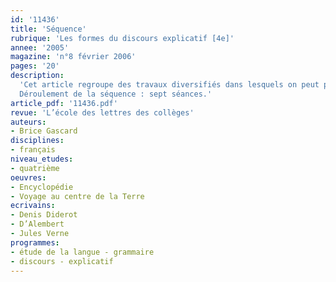 ```yaml
---
id: '11436'
title: 'Séquence'
rubrique: 'Les formes du discours explicatif [4e]'
annee: '2005'
magazine: 'n°8 février 2006'
pages: '20'
description: 
  'Cet article regroupe des travaux diversifiés dans lesquels on peut puiser en fonction de l’avancement dans le programme ou des besoins des élèves. Les exercices proposés ont été expérimentés avec deux classes de quatrième (dont une dite « européenne ») constituées d’élèves de niveaux particulièrement hétérogènes. Les textes explicatifs, notamment ceux tirés de la presse, sont souvent de faux amis et peuvent même décontenancer des élèves habituellement à l’aise. Tout se passe comme si leur caractère non littéraire permettait implicitement un relâchement de la qualité d’analyse. Le document étant en apparence « moins profond », il serait inutile de faire preuve de la rigueur coutumière. À l’inverse, les élèves davantage en difficulté pourront s’investir sur des textes qui leur paraîtront peut-être plus proches. Du côté des outils de la langue, les textes explicatifs offrent l’occasion de réviser certaines bases grammaticales : phrase simple / phrase complexe, identification des propositions dans la phrase, forme passive. De plus, leur souci de clarté et d’organisation permet de remettre en place certains outils de la langue comme les procédés de reprise ou les connecteurs logiques.
  Déroulement de la séquence : sept séances.'
article_pdf: '11436.pdf'
revue: 'L’école des lettres des collèges'
auteurs:
- Brice Gascard
disciplines:
- français
niveau_etudes:
- quatrième
oeuvres:
- Encyclopédie
- Voyage au centre de la Terre
ecrivains:
- Denis Diderot
- D’Alembert
- Jules Verne
programmes:
- étude de la langue - grammaire
- discours - explicatif
---
```

